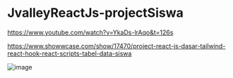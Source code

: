 # JvalleyReactJs-projectSiswa

https://www.youtube.com/watch?v=YkaDs-lrAqo&t=126s

https://www.showwcase.com/show/17470/project-react-js-dasar-tailwind-react-hook-react-scripts-tabel-data-siswa

![image](https://user-images.githubusercontent.com/78794419/192145199-080f01b4-b9de-43c4-a818-567a758fc0cb.png)
